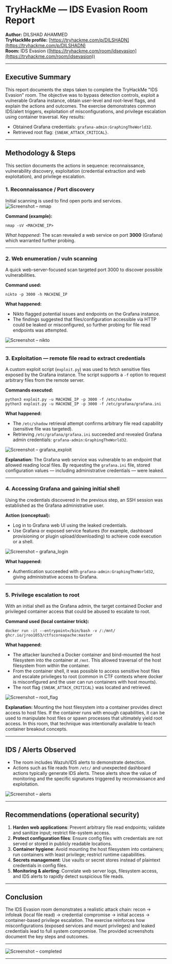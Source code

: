# TryHackMe — IDS Evasion Room Report

**Author:** DILSHAD AHAMMED  
**TryHackMe profile:** [https://tryhackme.com/p/DILSHADN](https://tryhackme.com/p/DILSHADN)  
**Room:** IDS Evasion ([https://tryhackme.com/room/idsevasion](https://tryhackme.com/room/idsevasion))

---

## Executive Summary

This report documents the steps taken to complete the TryHackMe "IDS Evasion" room. The objective was to bypass detection controls, exploit a vulnerable Grafana instance, obtain user-level and root-level flags, and explain the actions and outcomes. The exercise demonstrates common IDS/alert triggers, exploitation of misconfigurations, and privilege escalation using container traversal. Key results:

* Obtained Grafana credentials: `grafana-admin:GraphingTheWorld32`.
* Retrieved root flag: `{SNEAK_ATTACK_CRITICAL}`.

---

## Methodology & Steps

This section documents the actions in sequence: reconnaissance, vulnerability discovery, exploitation (credential extraction and web exploitation), and privilege escalation.

### 1. Reconnaissance / Port discovery

Initial scanning is used to find open ports and services. 
![Screenshot – nmap](./screenshots/thm_nmap.png)

**Command (example):**

```
nmap -sV <MACHINE_IP>
```

*What happened:* The scan revealed a web service on port **3000** (Grafana) which warranted further probing.

---

### 2. Web enumeration / vuln scanning

A quick web-server-focused scan targeted port 3000 to discover possible vulnerabilities.

**Command used:**

```
nikto -p 3000 -h MACHINE_IP
```

**What happened:**

* Nikto flagged potential issues and endpoints on the Grafana instance.
* The findings suggested that files/configuration accessible via HTTP could be leaked or misconfigured, so further probing for file read endpoints was attempted.

![Screenshot – nikto](./screenshots/thm_nikto.png)

---

### 3. Exploitation — remote file read to extract credentials

A custom exploit script (`exploit.py`) was used to fetch sensitive files exposed by the Grafana instance. The script supports a `-f` option to request arbitrary files from the remote server.

**Commands executed:**

```
python3 exploit.py -u MACHINE_IP -p 3000 -f /etc/shadow
python3 exploit.py -u MACHINE_IP -p 3000 -f /etc/grafana/grafana.ini
```

**What happened:**

* The `/etc/shadow` retrieval attempt confirms arbitrary file read capability (sensitive file was targeted).
* Retrieving `/etc/grafana/grafana.ini` succeeded and revealed Grafana admin credentials: `grafana-admin:GraphingTheWorld32`.

![Screenshot – grafana_exploit](./screenshots/thm_grafana_exploit.png)

**Explanation:** The Grafana web service was vulnerable to an endpoint that allowed reading local files. By requesting the `grafana.ini` file, stored configuration values — including administrative credentials — were leaked.

---

### 4. Accessing Grafana and gaining initial shell

Using the credentials discovered in the previous step, an SSH session was established as the Grafana administrative user.

**Action (conceptual):**

* Log in to Grafana web UI using the leaked credentials.
* Use Grafana or exposed service features (for example, dashboard provisioning or plugin upload/downloading) to achieve code execution or a shell.

![Screenshot – grafana_login](./screenshots/thm_grafana_login.png)

**What happened:**

* Authentication succeeded with `grafana-admin:GraphingTheWorld32`, giving administrative access to Grafana.

---

### 5. Privilege escalation to root

With an initial shell as the Grafana admin, the target contained Docker and privileged container access that could be abused to escalate to root.

**Command used (local container trick):**

```
docker run -it --entrypoint=/bin/bash -v /:/mnt/ ghcr.io/jroo1053/ctfscoreapache:master
```

**What happened:**

* The attacker launched a Docker container and bind-mounted the host filesystem into the container at `/mnt`. This allowed traversal of the host filesystem from within the container.
* From the container shell, it was possible to access sensitive host files and escalate privileges to root (common in CTF contexts where docker is misconfigured and the user can run containers with host mounts).
* The root flag `{SNEAK_ATTACK_CRITICAL}` was located and retrieved.

![Screenshot – root_flag](./screenshots/thm_root_flag.png)

**Explanation:** Mounting the host filesystem into a container provides direct access to host files. If the container runs with enough capabilities, it can be used to manipulate host files or spawn processes that ultimately yield root access. In this room, that technique was intentionally available to teach container breakout concepts.

---

## IDS / Alerts Observed

* The room includes Wazuh/IDS alerts to demonstrate detection.
* Actions such as file reads from `/etc/` and unexpected dashboard actions typically generate IDS alerts. These alerts show the value of monitoring and the specific signatures triggered by reconnaissance and exploitation.

![Screenshot – alerts](./screenshots/thm_alerts.png)

---

## Recommendations (operational security)

1. **Harden web applications**: Prevent arbitrary file read endpoints; validate and sanitize input; restrict file-system access.
2. **Protect configuration files**: Ensure config files with credentials are not served or stored in publicly readable locations.
3. **Container hygiene**: Avoid mounting the host filesystem into containers; run containers with least privilege; restrict runtime capabilities.
4. **Secrets management**: Use vaults or secret stores instead of plaintext credentials in config files.
5. **Monitoring & alerting**: Correlate web server logs, filesystem access, and IDS alerts to rapidly detect suspicious file reads.

---

## Conclusion

The IDS Evasion room demonstrates a realistic attack chain: recon → infoleak (local file read) → credential compromise → initial access → container-based privilege escalation. The exercise reinforces how misconfigurations (exposed services and mount privileges) and leaked credentials lead to full system compromise. The provided screenshots document the key steps and outcomes.

---

![Screenshot – completed](./screenshots/thm_completed.png)

---
